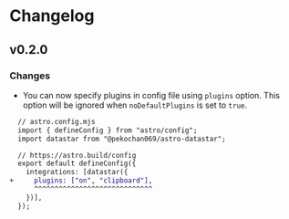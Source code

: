 # Changelog

## v0.2.0

### Changes

- You can now specify plugins in config file using `plugins` option. This option will be ignored when `noDefaultPlugins` is set to `true`.

```diff
  // astro.config.mjs
  import { defineConfig } from "astro/config";
  import datastar from "@pekochan069/astro-datastar";

  // https://astro.build/config
  export default defineConfig({
    integrations: [datastar({
+     plugins: ["on", "clipboard"],
      ^^^^^^^^^^^^^^^^^^^^^^^^^^^^^
    })],
  });
```
